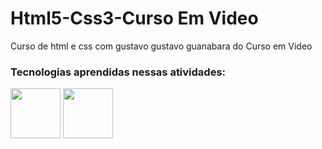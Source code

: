 <h1>Html5-Css3-Curso Em Video</h1>

Curso de html e css com gustavo gustavo guanabara do Curso em Video

<div>
  <h3>Tecnologias aprendidas nessas atividades:</h3>
  <img height="80em" src="https://cdn.jsdelivr.net/gh/devicons/devicon/icons/html5/html5-original.svg" />
  <img height="80em" src="https://cdn.jsdelivr.net/gh/devicons/devicon/icons/css3/css3-original.svg" />
</div>
